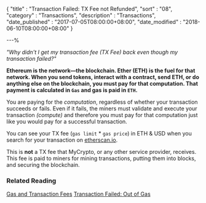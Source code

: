 {
"title"       : "Transaction Failed: TX Fee not Refunded",
"sort"        : "08",
"category"    : "Transactions",
"description" : "Transactions",
"date_published" : "2017-07-05T08:00:00+08:00",
"date_modified"  : "2018-06-10T08:00:00+08:00"
}

---%


*"Why didn't I get my transaction fee (TX Fee) back even though my transaction failed?"*

**Ethereum is the network—the blockchain. Ether (ETH) is the fuel for that network. When you send tokens, interact with a contract, send ETH, or do anything else on the blockchain, you must pay for that computation. That payment is calculated in `Gas` and gas is paid in `ETH`.**

You are paying for the *computation*, regardless of whether your transaction succeeds or fails. Even if it fails, the miners must validate and execute your transaction *(compute)* and therefore you must pay for that computation just like you would pay for a successful transaction.

You can see your TX fee (`gas limit` * `gas price`) in ETH & USD when you search for your transaction on [etherscan.io](https://etherscan.io/tx/0x9f5080adb96fc251fb87387ec4a1f77506cb59e14ef1d87d3a018a0cd41a9eeb).

This is **not** a TX  fee that MyCrypto, or any other service provider, receives. This fee is paid to miners for mining transactions, putting them into blocks, and securing the blockchain.

### Related Reading

[Gas and Transaction Fees](https://support.mycrypto.com/gas/)
[Transaction Failed: Out of Gas](https://support.mycrypto.com/transactions/transaction-failed-out-of-gas.html)
